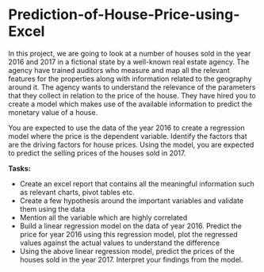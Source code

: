 # Prediction-of-House-Price-using-Excel

In this project, we are going to look at a number of houses sold in the year 2016 and 2017 in a fictional state by a well-known real estate agency. The agency have trained auditors who measure and map all the relevant features for the properties along with information related to the geography around it. The agency wants to understand the relevance of the parameters that they collect in relation to the price of the house. They have hired you to create a model which makes use of the available information to predict the monetary value of a house. 

You are expected to use the data of the year 2016 to create a regression model where the price is the dependent variable. Identify the factors that are the driving factors for house prices. Using the model, you are expected to predict the selling prices of the houses sold in 2017.

**Tasks:**

- Create an excel report that contains all the meaningful information such as relevant charts, pivot tables etc.
- Create a few hypothesis around the important variables and validate them using the data
- Mention all the variable which are highly correlated 
- Build a linear regression model on the data of year 2016. Predict the price for year 2016 using this regression model, plot the regressed values against the actual values to understand the difference
- Using the above linear regression model, predict the prices of the houses sold in the year 2017. Interpret your findings from the model.
